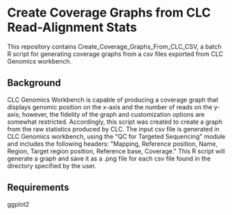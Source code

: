 # Create Coverage Graphs from CLC Read-Alignment Stats

This repository contains Create_Coverage_Graphs_From_CLC_CSV, a batch R script for generating coverage graphs from a csv files exported from CLC Genomics workbench.

## Background

CLC Genomics Workbench is capable of producing a coverage graph that displays genomic position on the x-axis and the number of reads on the y-axis; however, the fidelity of the graph and customization options are somewhat restricted. Accordingly, this script was created to create a graph from the raw statistics produced by CLC. The input csv file is generated in CLC Genomics workbench, using the "QC for Targeted Sequencing" module and includes the following headers: "Mapping, Reference position, Name, Region, Target region position, Reference base, Coverage." This R script will generate a graph and save it as a .png file for each csv file found in the directory specified by the user.

## Requirements

ggplot2
